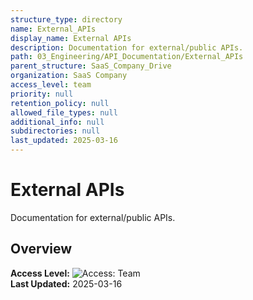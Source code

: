 ```yaml
---
structure_type: directory
name: External_APIs
display_name: External APIs
description: Documentation for external/public APIs.
path: 03_Engineering/API_Documentation/External_APIs
parent_structure: SaaS_Company_Drive
organization: SaaS Company
access_level: team
priority: null
retention_policy: null
allowed_file_types: null
additional_info: null
subdirectories: null
last_updated: 2025-03-16
---
```


# External APIs

Documentation for external/public APIs.

## Overview

**Access Level:** ![Access: Team](https://img.shields.io/badge/Access-Team-blue)  
**Last Updated:** 2025-03-16  
